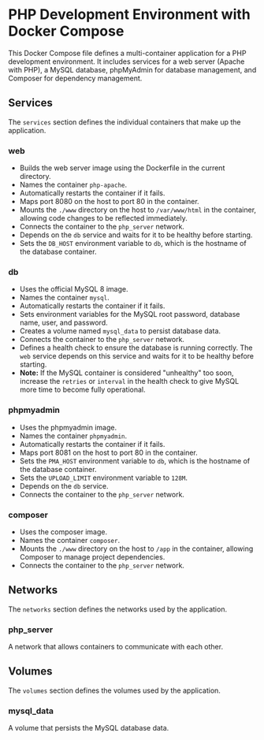 # PHP Development Environment with Docker Compose

This Docker Compose file defines a multi-container application for a PHP development environment. It includes services for a web server (Apache with PHP), a MySQL database, phpMyAdmin for database management, and Composer for dependency management.

## Services

The `services` section defines the individual containers that make up the application.

### web

* Builds the web server image using the Dockerfile in the current directory.
* Names the container `php-apache`.
* Automatically restarts the container if it fails.
* Maps port 8080 on the host to port 80 in the container.
* Mounts the `./www` directory on the host to `/var/www/html` in the container, allowing code changes to be reflected immediately.
* Connects the container to the `php_server` network.
* Depends on the `db` service and waits for it to be healthy before starting.
* Sets the `DB_HOST` environment variable to `db`, which is the hostname of the database container.

### db

* Uses the official MySQL 8 image.
* Names the container `mysql`.
* Automatically restarts the container if it fails.
* Sets environment variables for the MySQL root password, database name, user, and password.
* Creates a volume named `mysql_data` to persist database data.
* Connects the container to the `php_server` network.
* Defines a health check to ensure the database is running correctly. The `web` service depends on this service and waits for it to be healthy before starting.
* **Note:** If the MySQL container is considered "unhealthy" too soon, increase the `retries` or `interval` in the health check to give MySQL more time to become fully operational.

### phpmyadmin

* Uses the phpmyadmin image.
* Names the container `phpmyadmin`.
* Automatically restarts the container if it fails.
* Maps port 8081 on the host to port 80 in the container.
* Sets the `PMA_HOST` environment variable to `db`, which is the hostname of the database container.
* Sets the `UPLOAD_LIMIT` environment variable to `128M`.
* Depends on the `db` service.
* Connects the container to the `php_server` network.

### composer

* Uses the composer image.
* Names the container `composer`.
* Mounts the `./www` directory on the host to `/app` in the container, allowing Composer to manage project dependencies.
* Connects the container to the `php_server` network.

## Networks

The `networks` section defines the networks used by the application.

### php_server

A network that allows containers to communicate with each other.

## Volumes

The `volumes` section defines the volumes used by the application.

### mysql_data

A volume that persists the MySQL database data.